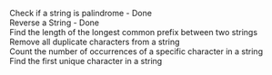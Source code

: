 Check if a string is palindrome - Done
</br>
Reverse a String - Done
</br>
Find the length of the longest common prefix between two strings
</br>
Remove all duplicate characters from a string
</br>
Count the number of occurrences of a specific character in a string
</br>
Find the first unique character in a string